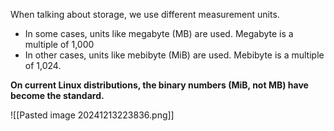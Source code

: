 When talking about storage, we use different measurement units.

- In some cases, units like megabyte (MB) are used. Megabyte is a multiple of 1,000
- In other cases, units like mebibyte (MiB) are used. Mebibyte is a multiple of 1,024.

**On current Linux distributions, the binary numbers (MiB, not MB) have become the standard.**

![[Pasted image 20241213223836.png]]
